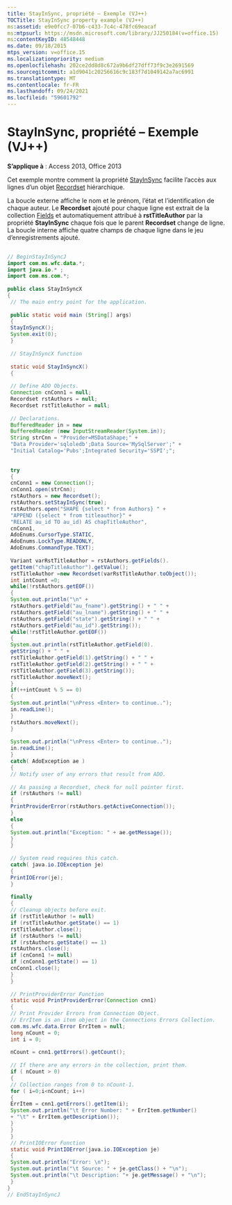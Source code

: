 ```yaml
---
title: StayInSync, propriété – Exemple (VJ++)
TOCTitle: StayInSync property example (VJ++)
ms:assetid: e9e0fcc7-07b6-c433-7c4c-478fc69eacaf
ms:mtpsurl: https://msdn.microsoft.com/library/JJ250184(v=office.15)
ms:contentKeyID: 48548448
ms.date: 09/18/2015
mtps_version: v=office.15
ms.localizationpriority: medium
ms.openlocfilehash: 202ce2dd8d8c672a9b6df27dff73f9c3e2691569
ms.sourcegitcommit: a1d9041c20256616c9c183f7d1049142a7ac6991
ms.translationtype: MT
ms.contentlocale: fr-FR
ms.lasthandoff: 09/24/2021
ms.locfileid: "59601792"
---
```

# <a name="stayinsync-property-example-vj"></a>StayInSync, propriété – Exemple (VJ++)


**S’applique à** : Access 2013, Office 2013

Cet exemple montre comment la propriété [StayInSync](stayinsync-property-ado.md) facilite l’accès aux lignes d’un objet [Recordset](recordset-object-ado.md) hiérarchique.

La boucle externe affiche le nom et le prénom, l’état et l’identification de chaque auteur. Le **Recordset** ajouté pour chaque ligne est extrait de la collection [Fields](fields-collection-ado.md) et automatiquement attribué à **rstTitleAuthor** par la propriété **StayInSync** chaque fois que le parent **Recordset** change de ligne. La boucle interne affiche quatre champs de chaque ligne dans le jeu d’enregistrements ajouté.

```java 
 
// BeginStayInSyncJ 
import com.ms.wfc.data.*; 
import java.io.* ; 
import com.ms.com.*; 
 
public class StayInSyncX 
{ 
 // The main entry point for the application. 
 
 public static void main (String[] args) 
 { 
 StayInSyncX(); 
 System.exit(0); 
 } 
 
 // StayInSyncX function 
 
 static void StayInSyncX() 
 { 
 
 // Define ADO Objects. 
 Connection cnConn1 = null; 
 Recordset rstAuthors = null; 
 Recordset rstTitleAuthor = null; 
 
 // Declarations. 
 BufferedReader in = new 
 BufferedReader (new InputStreamReader(System.in)); 
 String strCnn = "Provider=MSDataShape;" + 
 "Data Provider='sqloledb';Data Source='MySqlServer';" + 
 "Initial Catalog='Pubs';Integrated Security='SSPI';"; 
 
 
 try 
 { 
 cnConn1 = new Connection(); 
 cnConn1.open(strCnn); 
 rstAuthors = new Recordset(); 
 rstAuthors.setStayInSync(true); 
 rstAuthors.open("SHAPE {select * from Authors} " + 
 "APPEND ({select * from titleauthor}" + 
 "RELATE au_id TO au_id) AS chapTitleAuthor", 
 cnConn1, 
 AdoEnums.CursorType.STATIC, 
 AdoEnums.LockType.READONLY, 
 AdoEnums.CommandType.TEXT); 
 
 Variant varRstTitleAuthor = rstAuthors.getFields(). 
 getItem("chapTitleAuthor").getValue(); 
 rstTitleAuthor =new Recordset(varRstTitleAuthor.toObject()); 
 int intCount =0; 
 while(!rstAuthors.getEOF()) 
 { 
 System.out.println("\n" + 
 rstAuthors.getField("au_fname").getString() + " " + 
 rstAuthors.getField("au_lname").getString() + " " + 
 rstAuthors.getField("state").getString() + " " + 
 rstAuthors.getField("au_id").getString()); 
 while(!rstTitleAuthor.getEOF()) 
 { 
 System.out.println(rstTitleAuthor.getField(0). 
 getString() + " " + 
 rstTitleAuthor.getField(1).getString() + " " + 
 rstTitleAuthor.getField(2).getString() + " " + 
 rstTitleAuthor.getField(3).getString()); 
 rstTitleAuthor.moveNext(); 
 } 
 if(++intCount % 5 == 0) 
 { 
 System.out.println("\nPress <Enter> to continue.."); 
 in.readLine(); 
 } 
 rstAuthors.moveNext(); 
 } 
 
 System.out.println("\nPress <Enter> to continue.."); 
 in.readLine(); 
 } 
 catch( AdoException ae ) 
 { 
 // Notify user of any errors that result from ADO. 
 
 // As passing a Recordset, check for null pointer first. 
 if (rstAuthors != null) 
 { 
 PrintProviderError(rstAuthors.getActiveConnection()); 
 } 
 else 
 { 
 System.out.println("Exception: " + ae.getMessage()); 
 } 
 } 
 
 // System read requires this catch. 
 catch( java.io.IOException je) 
 { 
 PrintIOError(je); 
 } 
 
 finally 
 { 
 // Cleanup objects before exit. 
 if (rstTitleAuthor != null) 
 if (rstTitleAuthor.getState() == 1) 
 rstTitleAuthor.close(); 
 if (rstAuthors != null) 
 if (rstAuthors.getState() == 1) 
 rstAuthors.close(); 
 if (cnConn1 != null) 
 if (cnConn1.getState() == 1) 
 cnConn1.close(); 
 } 
 } 
 
 // PrintProviderError Function 
 static void PrintProviderError(Connection cnn1) 
 { 
 // Print Provider Errors from Connection Object. 
 // ErrItem is an item object in the Connections Errors Collection. 
 com.ms.wfc.data.Error ErrItem = null; 
 long nCount = 0; 
 int i = 0; 
 
 nCount = cnn1.getErrors().getCount(); 
 
 // If there are any errors in the collection, print them. 
 if ( nCount > 0) 
 { 
 // Collection ranges from 0 to nCount-1. 
 for ( i=0;i<nCount; i++) 
 { 
 ErrItem = cnn1.getErrors().getItem(i); 
 System.out.println("\t Error Number: " + ErrItem.getNumber() 
 + "\t" + ErrItem.getDescription()); 
 } 
 } 
 } 
 // PrintIOError Function 
 static void PrintIOError(java.io.IOException je) 
 { 
 System.out.println("Error: \n"); 
 System.out.println("\t Source: " + je.getClass() + "\n"); 
 System.out.println("\t Description: "+ je.getMessage() + "\n"); 
 } 
} 
// EndStayInSyncJ 
```


